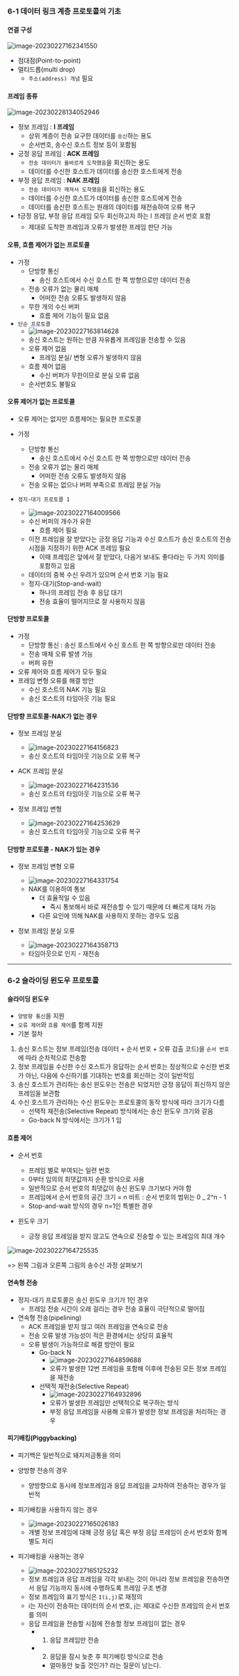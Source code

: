 ### 6-1 데이터 링크 계층 프로토콜의 기초

#### 연결 구성

![image-20230227162341550](../../../../../../AppData/Roaming/Typora/typora-user-images/image-20230227162341550.png)

- 점대점(Point-to-point)
- 멀티드롭(multi drop)
  - `주소(address) 개념` 필요



#### 프레임 종류

![image-20230228134052946](../../../../../../AppData/Roaming/Typora/typora-user-images/image-20230228134052946.png)

- 정보 프레임 : **I 프레임**
  - 상위 계층이 전송 요구한 데이터를 `송신`하는 용도
  - 순서번호, 송수신 호스트 정보 등이 포함됨
- 긍정 응답 프레임 : **ACK 프레임**
  - `전송 데이터가 올바르게 도착했음`을 회신하는 용도
  - 데이터를 수신한 호스트가 데이터를 송신한 호스트에게 전송
- 부정 응답 프레임 : **NAK 프레임**
  - `전송 데이터가 깨져서 도착했음`을 회신하는 용도
  - 데이터를 수신한 호스트가 데이터를 송신한 호스트에게 전송
  - 데이터를 송신한 호스트는 원래의 데이터를 재전송하여 오류 복구
- ❗긍정 응답, 부정 응답 프레임 모두 회신하고자 하는 I 프레임 순서 번호 포함
  - 제대로 도착한 프레임과 오류가 발생한 프레임 판단 가능



#### 오류, 흐름 제어가 없는 프로토콜

- 가정
  - 단방향 통신
    - 송신 호스트에서 수신 호스트 한 쪽 방향으로만 데이터 전송
  - 전송 오류가 없는 물리 매체
    - 어떠한 전송 오류도 발생하지 않음
  - 무한 개의 수신 버퍼
    - 흐름 제어 기능이 필요 없음
- `단순 프로토콜`
  - ![image-20230227163814628](../../../../../../AppData/Roaming/Typora/typora-user-images/image-20230227163814628.png)
  - 송신 호스트는 원하는 만큼 자유롭게 프레임을 전송할 수 있음
  - 오류 제어 없음
    - 프레임 분실/ 변형 오류가 발생하지 않음
  - 흐름 제어 없음
    - 수신 버퍼가 무한이므로 분실 오류 없음
  - 순서번호도 불필요



#### 오류 제어가 없는 프로토콜

- 오류 제어는 없지만 흐름제어는 필요한 프로토콜

- 가정
  - 단방향 통신
    - 송신 호스트에서 수신 호스트 한 쪽 방향으로만 데이터 전송
  - 전송 오류가 없는 물리 매체
    - 어떠한 전송 오류도 발생하지 않음
  - 전송 오류는 없으나 버퍼 부족으로 프레임 분실 가능

- `정지-대기 프로토콜 1`
  - ![image-20230227164009566](../../../../../../AppData/Roaming/Typora/typora-user-images/image-20230227164009566.png)
  - 수신 버퍼의 개수가 유한
    - 흐름 제어 필요
  - 이전 프레임을 잘 받았다는 긍정 응답 기능과 수신 호스트가 송신 호스트의 전송 시점을 지정하기 위한 ACK 프레임 필요
    - 이때 프레임은 앞에서 잘 받았다, 다음거 보내도 좋다라는 두 가지 의미를 포함하고 있음
  - 데이터의 중복 수신 우려가 있으며 순서 번호 기능 필요
  - 정지-대기(Stop-and-wait)
    - 하나의 프레임 전송 후 응답 대기
    - 전송 효율이 떨어지므로 잘 사용하지 않음



#### 단방향 프로토콜

- 가정
  - 단방향 통신 : 송신 호스트에서 수신 호스트 한 쪽 방향으로만 데이터 전송
  - 전송 매체 오류 발생 가능
  - 버퍼 유한
- 오류 제어와 흐름 제어가 모두 필요
- 프레임 변형 오류를 해결 방안
  - 수신 호스트의 NAK 기능 필요
  - 송신 호스트의 타임아웃 기능 필요



#### 단방향 프로토콜-NAK가 없는 경우

- 정보 프레임 분실
  - ![image-20230227164156823](../../../../../../AppData/Roaming/Typora/typora-user-images/image-20230227164156823.png)
  - 송신 호스트의 타임아웃 기능으로 오류 복구

- ACK 프레임 분실
  - ![image-20230227164231536](../../../../../../AppData/Roaming/Typora/typora-user-images/image-20230227164231536.png)
  - 송신 호스트의 타임아웃 기능으로 오류 복구

- 정보 프레임 변형
  - ![image-20230227164253629](../../../../../../AppData/Roaming/Typora/typora-user-images/image-20230227164253629.png)
  - 송신 호스트의 타임아웃 기능으로 오류 복구



#### 단방향 프로토콜 - NAK가 있는 경우

- 정보 프레임 변형 오류
  - ![image-20230227164331754](../../../../../../AppData/Roaming/Typora/typora-user-images/image-20230227164331754.png)
  - NAK를 이용하여 통보
    - 더 효율적일 수 있음
      - 즉시 통보해서 바로 재전송할 수 있기 때문에 더 빠르게 대처 가능
    - 다른 요인에 의해 NAK를 사용하지 못하는 경우도 있음

- 정보 프레임 분실 오류
  - ![image-20230227164358713](../../../../../../AppData/Roaming/Typora/typora-user-images/image-20230227164358713.png)
  - 타임아웃으로 인지 - 재전송



----



### 6-2 슬라이딩 윈도우 프로토콜

#### 슬라이딩 윈도우

- `양방향 통신`을 지원
- `오류 제어`와 `흐름 제어`를 함께 지원
- 기본 절차

1. 송신 호스트는 정보 프레임(전송 데이터 + 순서 번호 + 오류 검출 코드)을 `순서 번호`에 따라 순차적으로 전송함
2. 정보 프레임을 수신한 수신 호스트가 응답하는 순서 번호는 정상적으로 수신한 번호가 아닌, 다음에 수신하기를 기대하는 번호를 회신하는 것이 일반적임
3. 송신 호스트가 관리하는 송신 윈도우는 전송은 되었지만 긍정 응답이 회신하지 않은 프레임을 보관함
4. 수신 호스트가 관리하는 수신 윈도우는 프로토콜의 동작 방식에 따라 크기가 다름
   - 선택적 재전송(Selective Repeat) 방식에서는 송신 윈도우 크기와 같음
   - Go-back N 방식에서는 크기가 1 임



#### 흐름 제어

- 순서 번호
  - 프레임 별로 부여되는 일련 번호
  - 0부터 임의의 최댓값까지 순환 방식으로 사용
  - 일반적으로 순서 번호의 최댓값이 송신 윈도우 크기보다 커야 함
  - 프레임에서 순서 번호의 공간 크기 = n 비트 : 순서 번호의 범위는 0 _ 2^n - 1
  - Stop-and-wait 방식의 경우 n=1인 특별한 경우

- 윈도우 크기
  - 긍정 응답 프레임을 받지 않고도 연속으로 전송할 수 있는 프레임의 최대 개수

![image-20230227164725535](../../../../../../AppData/Roaming/Typora/typora-user-images/image-20230227164725535.png)

=> 왼쪽 그림과 오른쪽 그림의 송수신 과정 살펴보기



#### 연속형 전송

- 정지-대기 프로토콜은 송신 윈도우 크기가 1인 경우
  - 프레임 전송 시간이 오래 걸리는 경우 전송 효율이 극단적으로 떨어짐
- 연속형 전송(pipelining)
  - ACK 프레임을 받지 않고 여러 프레임을 연속으로 전송
  - 전송 오류 발생 가능성이 적은 환경에서는 상당히 효율적
  - 오류 발생이 가능하므로 해결 방안이 필요
    - Go-back N
      - ![image-20230227164859688](../../../../../../AppData/Roaming/Typora/typora-user-images/image-20230227164859688.png)
      - 오류가 발생한 12번 프레임을 포함해 이후에 전송된 모든 정보 프레임을 재전송
    - 선택적 재전송(Selective Repeat)
      - ![image-20230227164932896](../../../../../../AppData/Roaming/Typora/typora-user-images/image-20230227164932896.png)
      - 오류가 발생한 프레임만 선택적으로 복구하는 방식
      - 부정 응답 프레임을 사용해 오류가 발생한 정보 프레임을 처리하는 경우



#### 피기배킹(Piggybacking)

- 피기백은 일반적으로 돼지저금통을 의미

- 양방향 전송의 경우
  - 양방향으로 동시에 정보프레임과 응답 프레임을 교차하여 전송하는 경우가 일반적
- 피기배킹을 사용하지 않는 경우
  - ![image-20230227165026183](../../../../../../AppData/Roaming/Typora/typora-user-images/image-20230227165026183.png)
  - 개별 정보 프레임에 대해 긍정 응답 혹은 부정 응답 프레임이 순서 번호와 함께 별도 처리

- 피기배킹을 사용하는 경우
  - ![image-20230227165125232](../../../../../../AppData/Roaming/Typora/typora-user-images/image-20230227165125232.png)
  - 정보 프레임과 응답 프레임을 각각 보내는 것이 아니라 정보 프레임을 전송하면서 응답 기능까지 동시에 수행하도록 프레임 구조 변경
  - 정보 프레임의 표기 방식은 `I(i,j)`로 재정의
  - i는 자신이 전송하는 데이터의 순서 번호, j는 제대로 수신한 프레임의 순서 번호를 의미
  - 응답 프레임을 전송할 시점에 전송할 정보 프레임이 없는 경우
    - 1) 응답 프레임만 전송
    - 2) 응답을 잠시 늦춘 후 피기배킹 방식으로 전송
      - 얼마동안 늦출 것인가? 라는 질문이 남는다.

